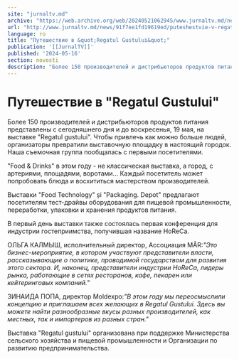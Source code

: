 ```yaml
---
site: "jurnaltv.md"
archive: "https://web.archive.org/web/20240521062945/www.jurnaltv.md/news/91f7ee1fd19619ed/puteshestvie-v-regatul-gustului.html?utm_source=RSS&utm_medium=RSS&utm_campaign=RSS"
url: "http://www.jurnaltv.md/news/91f7ee1fd19619ed/puteshestvie-v-regatul-gustului.html"
language: ro
title: "Путешествие в &quot;Regatul Gustului&quot;"
publication: '[[JurnalTV]]'
published: '2024-05-16'
section: novosti
description: "Более 150 производителей и дистрибьюторов продуктов питания представлены с сегодняшнего дня и до воскресенья, 19 мая, на выставке"
---
```


# Путешествие в &quot;Regatul Gustului&quot;

Более 150 производителей и дистрибьюторов продуктов питания представлены с сегодняшнего дня и до воскресенья, 19 мая, на выставке "Regatul gustului". Чтобы привлечь как можно больше людей, организаторы превратили выставочную площадку в настоящий городок. Наша съемочная группа пообщалась с первыми посетителями.

"Food & Drinks" в этом году - не классическая выставка, а город, с артериями, площадями, воротами... Каждый посетитель может попробовать блюда и восхититься мастерством производителей.

Выставки "Food Technology" și "Packaging. Depot" предлагают посетителям тест-драйвы оборудования для пищевой промышленности, переработки, упаковки и хранения продуктов питания.

В первый день выставки также состоялась первая конференция для индустрии гостеприимства, получившая название HoReCa.

ОЛЬГА КАЛМЫШ, исполнительный директор, Ассоциация MĂR:*"Это бизнес-мероприятие, в котором участвуют представители власти, рассказывающие о политике, проводимой государством для развития этого сектора. И, наконец, представители индустрии HoReCa, лидеры рынка, работающие в сетях ресторанов, кафе, пекарен или кейтеринговых компаний."*

ЗИНАИДА ПОПА, директор Moldexpo:*"В этом году мы переосмыслили концепцию и приглашаем всех желающих в Regatul Gustului. Здесь вы можете найти разнообразные вкусы разных производителей, как местных, так и импортеров из разных стран."*

Выставка "Regatul gustului" организована при поддержке Министерства сельского хозяйства и пищевой промышленности и Организации по развитию предпринимательства.